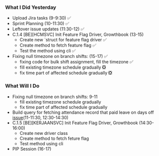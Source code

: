 ### What I Did Yesterday
* Upload Jira tasks (9-9:30) ✅
* Sprint Planning (10-11:30) ✅
* Leftover issue updates (11:30-12) ✅
* C.1.4 [BE][HCMSVC] Init Feature Flag Driver, Growthbook (13-15)
	* Create new `struct for feature flag driver ✅
	* Create method to fetch feature flag ✅
	* Test the method using cli ✅ 
* Fixing null timezone on branch shifts: (15-17) ✅
	* fixing code for bulk shift assignment, fill the timezone ✅
	* fill existing timezone schedule gradually ❎
	* fix time part of affected schedule gradually ❎

### What Will I Do
*  Fixing null timezone on branch shifts: 9-11
	* fill existing timezone schedule gradually 
	* fix time part of affected schedule gradually 
* Build query for fetching attendance record that paid leave on days off [issue](https://staffinc-co.slack.com/archives/C013AV1BXB6/p1725431505062599)(11-11:30, 12:30-14:30)
* C.1.5 [BE][KERJAANSVC] Init Feature Flag Driver, Growthbook (14:30-16:00)
	* Create new driver class
	* Create method to fetch feture flag
	* Test method using cli
* PIP Session (16-17)